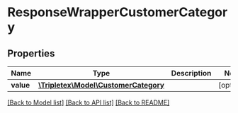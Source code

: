 # ResponseWrapperCustomerCategory

## Properties
Name | Type | Description | Notes
------------ | ------------- | ------------- | -------------
**value** | [**\Tripletex\Model\CustomerCategory**](CustomerCategory.md) |  | [optional] 

[[Back to Model list]](../README.md#documentation-for-models) [[Back to API list]](../README.md#documentation-for-api-endpoints) [[Back to README]](../README.md)

